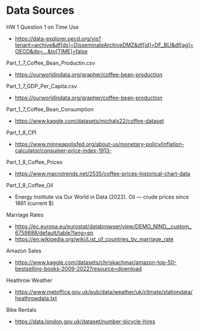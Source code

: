 # Data Sources

HW 1 Question 1 on Time Use

- https://data-explorer.oecd.org/vis?tenant=archive&df[ds]=DisseminateArchiveDMZ&df[id]=DF_BLI&df[ag]=OECD&dq=...&to[TIME]=false



Part_1_7_Coffee_Bean_Productin.csv

- https://ourworldindata.org/grapher/coffee-bean-production

Part_1_7_GDP_Per_Capita.csv

- https://ourworldindata.org/grapher/coffee-bean-production

Part_1_7_Coffee_Bean_Consumption

- https://www.kaggle.com/datasets/michals22/coffee-dataset

Part_1_8_CPI

- https://www.minneapolisfed.org/about-us/monetary-policy/inflation-calculator/consumer-price-index-1913-

Part_1_8_Coffee_Prices

- https://www.macrotrends.net/2535/coffee-prices-historical-chart-data

Part_1_8_Coffee_Oil

- Energy Institute via Our World in Data (2022). Oil — crude prices since 1861 (current $)



Marriage Rates

- https://ec.europa.eu/eurostat/databrowser/view/DEMO_NIND__custom_6759888/default/table?lang=en
- https://en.wikipedia.org/wiki/List_of_countries_by_marriage_rate

Amazon Sales

- https://www.kaggle.com/datasets/chriskachmar/amazon-top-50-bestselling-books-2009-2022?resource=download

Heathrow Weather

- https://www.metoffice.gov.uk/pub/data/weather/uk/climate/stationdata/heathrowdata.txt

Bike Rentals

- https://data.london.gov.uk/dataset/number-bicycle-hires

